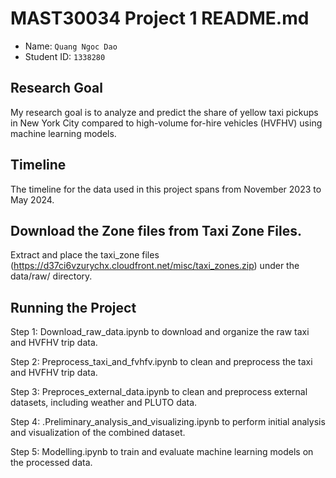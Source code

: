 # MAST30034 Project 1 README.md
- Name: `Quang Ngoc Dao`
- Student ID: `1338280`

## Research Goal
My research goal is to analyze and predict the share of yellow taxi pickups in New York City compared to high-volume for-hire vehicles (HVFHV) using machine learning models.

## Timeline
The timeline for the data used in this project spans from November 2023 to May 2024.

## Download the Zone files from Taxi Zone Files.
Extract and place the taxi_zone files (https://d37ci6vzurychx.cloudfront.net/misc/taxi_zones.zip) under the data/raw/ directory.

## Running the Project

Step 1: Download_raw_data.ipynb to download and organize the raw taxi and HVFHV trip data.

Step 2: Preprocess_taxi_and_fvhfv.ipynb to clean and preprocess the taxi and HVFHV trip data.

Step 3: Preproces_external_data.ipynb to clean and preprocess external datasets, including weather and PLUTO data.

Step 4: .Preliminary_analysis_and_visualizing.ipynb to perform initial analysis and visualization of the combined dataset.

Step 5: Modelling.ipynb to train and evaluate machine learning models on the processed data.

